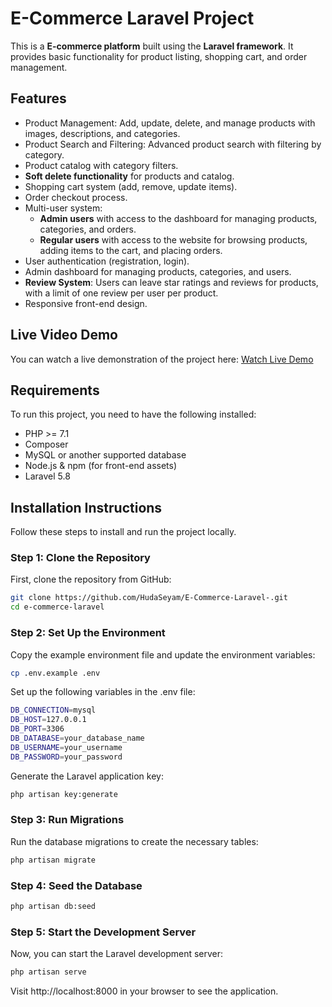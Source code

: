 # E-Commerce Laravel Project

This is a **E-commerce platform** built using the **Laravel framework**. It provides basic functionality for product listing, shopping cart, and order management.

## Features

- Product Management: Add, update, delete, and manage products with images, descriptions, and categories.
- Product Search and Filtering: Advanced product search with filtering by category.
- Product catalog with category filters.
- **Soft delete functionality** for products and catalog.
- Shopping cart system (add, remove, update items).
- Order checkout process.
- Multi-user system:
  - **Admin users** with access to the dashboard for managing products, categories, and orders.
  - **Regular users** with access to the website for browsing products, adding items to the cart, and placing orders.
- User authentication (registration, login).
- Admin dashboard for managing products, categories, and users.
- **Review System**: Users can leave star ratings and reviews for products, with a limit of one review per user per product.
- Responsive front-end design.
  
## Live Video Demo
You can watch a live demonstration of the project here: [Watch Live Demo](https://drive.google.com/file/d/1GHGn4kOWJ-8Ie08UIms1nSDcKWYJXMap/view?usp=sharing)

## Requirements

To run this project, you need to have the following installed:

- PHP >= 7.1
- Composer
- MySQL or another supported database
- Node.js & npm (for front-end assets)
- Laravel 5.8

## Installation Instructions

Follow these steps to install and run the project locally.

### Step 1: Clone the Repository
First, clone the repository from GitHub:
```bash
git clone https://github.com/HudaSeyam/E-Commerce-Laravel-.git
cd e-commerce-laravel
```

### Step 2: Set Up the Environment
Copy the example environment file and update the environment variables:
```bash
cp .env.example .env
```
Set up the following variables in the .env file:
```bash
DB_CONNECTION=mysql
DB_HOST=127.0.0.1
DB_PORT=3306
DB_DATABASE=your_database_name
DB_USERNAME=your_username
DB_PASSWORD=your_password
```
Generate the Laravel application key:
```bash
php artisan key:generate
```

### Step 3: Run Migrations
Run the database migrations to create the necessary tables:
```bash
php artisan migrate
```

### Step 4: Seed the Database
```bash
php artisan db:seed
```
### Step 5: Start the Development Server

Now, you can start the Laravel development server:
```bash
php artisan serve
```
Visit http://localhost:8000 in your browser to see the application.
